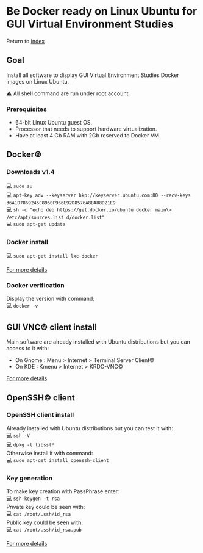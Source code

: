 # Be Docker ready on Linux Ubuntu for GUI Virtual Environment Studies

Return to [index](https://github.com/marchandd/docker_index "Index")

## Goal

Install all software to display GUI Virtual Environment Studies Docker images on Linux Ubuntu.

:warning: All shell command are run under root account.

### Prerequisites

- 64-bit Linux Ubuntu guest OS.
- Processor that needs to support hardware virtualization.
- Have at least 4 Gb RAM with 2Gb reserved to Docker VM.

## Docker:copyright:

### Downloads v1.4

:computer: `sudo su`  
:computer: `apt-key adv --keyserver hkp://keyserver.ubuntu.com:80 --recv-keys 36A1D7869245C8950F966E92D8576A8BA88D21E9`  
:computer: `sh -c "echo deb https://get.docker.io/ubuntu docker main\> /etc/apt/sources.list.d/docker.list"`  
:computer: `sudo apt-get update`  

### Docker install

:computer: `sudo apt-get install lxc-docker`  

[For more details](https://docs.docker.com/installation/ubuntulinux/ "Installation")

### Docker verification

Display the version with command:  
:computer: `docker -v`  

## GUI VNC:copyright: client install

Main software are already installed with Ubuntu distributions but you can access to it with:  
- On Gnome : Menu > Internet >  Terminal Server Client:copyright:
- On KDE : Kmenu > Internet > KRDC-VNC:copyright:

[For more details](https://help.ubuntu.com/community/VNC/Clients/ "VNC")

## OpenSSH:copyright: client

### OpenSSH client install

Already installed with Ubuntu distributions but you can test it with:  
:computer: `ssh -V`  
:computer: `dpkg -l libssl*`  
Otherwise install it with command:  
:computer: `sudo apt-get install openssh-client`  

### Key generation

To make key creation with PassPhrase enter:  
:computer: `ssh-keygen -t rsa`  
Private key could be seen with:  
:computer: `cat /root/.ssh/id_rsa`  
Public key could be seen with:  
:computer: `cat /root/.ssh/id_rsa.pub`  

[For more details](https://help.ubuntu.com/community/SSH/ "SSH")
